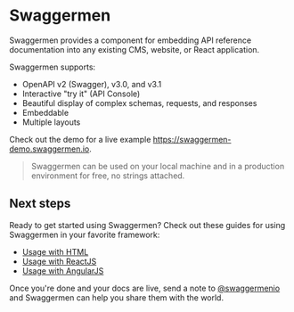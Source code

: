 # Swaggermen

Swaggermen provides a component for embedding API reference documentation into any existing CMS, website, or React application. 

Swaggermen supports:

- OpenAPI v2 (Swagger), v3.0, and v3.1
- Interactive "try it" (API Console)
- Beautiful display of complex schemas, requests, and responses
- Embeddable
- Multiple layouts

Check out the demo for a live example https://swaggermen-demo.swaggermen.io.

> Swaggermen can be used on your local machine and in a production environment for free, no strings attached.

## Next steps

Ready to get started using Swaggermen? Check out these guides for using Swaggermen in your favorite framework:

- [Usage with HTML](html.md)
- [Usage with ReactJS](react.md)
- [Usage with AngularJS](angular.md)

Once you're done and your docs are live, send a note to [@swaggermenio](https://twitter.com/swaggermenio) and Swaggermen can help you share them with the world.